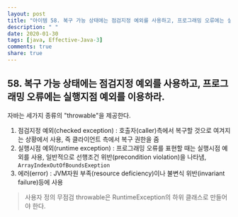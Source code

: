 ```yaml
---
layout: post
title: "아이템 58. 복구 가능 상태에는 점검지정 예외를 사용하고, 프로그래밍 오류에는 실행지점 예외를 이용하라."
description: " "
date: 2020-01-30
tags: [java, Effective-Java-3]
comments: true
share: true
---
```


## 58. 복구 가능 상태에는 점검지정 예외를 사용하고, 프로그래밍 오류에는 실행지점 예외를 이용하라.

자바는 세가지 종류의 "throwable"을 제공한다.
1. 점검지정 예외(checked exception) : 호출자(caller)측에서 복구할 것으로 여겨지는 상황에서 사용, 즉 클라이언트 측에서 복구 권한을 줌
2. 실행시점 예외(runtime exception) : 프로그래밍 오류를 표현할 때는 실행시점 예외를 사용, 
   일반적으로 선행조건 위반(precondition violation)을 나타냄, ```ArrayIndexOutOfBoundsExeption```
3. 에러(error) : JVM자원 부족(resource deficiency)이나 불변식 위반(invariant failure)등에 사용


> 사용자 정의 무점검 throwable은 RuntimeException의 하위 클래스로 만들어야 한다.